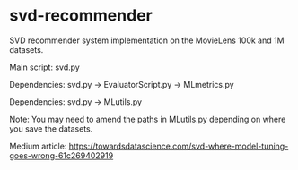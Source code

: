 # svd-recommender
SVD recommender system implementation on the MovieLens 100k and 1M datasets. 

Main script: svd.py 

Dependencies: svd.py -> EvaluatorScript.py -> MLmetrics.py

Dependencies: svd.py -> MLutils.py
  
Note: You may need to amend the paths in MLutils.py depending on where you save the datasets.

Medium article: https://towardsdatascience.com/svd-where-model-tuning-goes-wrong-61c269402919
